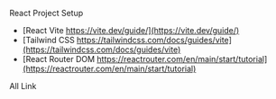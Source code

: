 React Project Setup 
- [React Vite https://vite.dev/guide/](https://vite.dev/guide/) 
- [Tailwind CSS https://tailwindcss.com/docs/guides/vite](https://tailwindcss.com/docs/guides/vite)
- [React Router DOM https://reactrouter.com/en/main/start/tutorial](https://reactrouter.com/en/main/start/tutorial)

All Link
